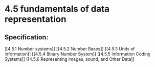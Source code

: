 # 4.5 fundamentals of data representation

## Specification:

[[4.5.1 Number systems]]
[[4.5.2 Number Bases]]
[[4.5.3 Units of Information]]
[[4.5.4 Binary Number System]]
[[4.5.5 Information Coding Systems]]
[[4.5.6 Representing Images, sound, and Other Data]]